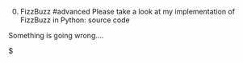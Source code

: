 0. FizzBuzz
#advanced
Please take a look at my implementation of FizzBuzz in Python: source code

Something is going wrong….

$

